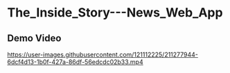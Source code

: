# The_Inside_Story---News_Web_App

## Demo Video


https://user-images.githubusercontent.com/121112225/211277944-6dcf4d13-1b0f-427a-86df-56edcdc02b33.mp4

